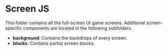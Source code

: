 # Screen JS

This folder contains all the full-screen UI game screens. Additional screen-specific components are located in the following subfolders:

* __background__: Contains the backdrops of every screen.
* __blocks__: Contains partial screen blocks. 

